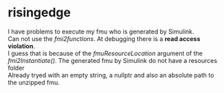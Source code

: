 # risingedge
I have problems to execute my fmu who is generated by Simulink. <br>
Can not use the *fmi2functions*. At debugging there is a **read access violation**. <br>
I guess that is because of the *fmuResourceLocation* argument of the *fmi2Instantiate()*. The generated fmu by Simulink do not have a resources folder <br>
Already tryed with an empty string, a nullptr and also an absolute path to the unzipped fmu. <br>
